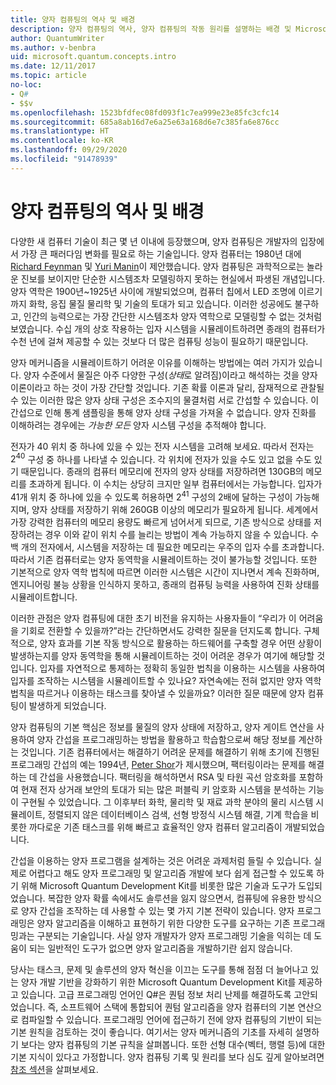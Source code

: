 ```yaml
---
title: 양자 컴퓨팅의 역사 및 배경
description: 양자 컴퓨팅의 역사, 양자 컴퓨팅의 작동 원리를 설명하는 배경 및 Microsoft Quantum Development Kit에 대해 알아봅니다.
author: QuantumWriter
ms.author: v-benbra
uid: microsoft.quantum.concepts.intro
ms.date: 12/11/2017
ms.topic: article
no-loc:
- Q#
- $$v
ms.openlocfilehash: 1523bfdfec08fd093f1c7ea999e23e85fc3cfc14
ms.sourcegitcommit: 685a8ab16d7e6a25e63a168d6e7c385fa6e876cc
ms.translationtype: HT
ms.contentlocale: ko-KR
ms.lasthandoff: 09/29/2020
ms.locfileid: "91478939"
---
```

# <a name="quantum-computing-history-and-background"></a>양자 컴퓨팅의 역사 및 배경

다양한 새 컴퓨터 기술이 최근 몇 년 이내에 등장했으며, 양자 컴퓨팅은 개발자의 입장에서 가장 큰 패러다임 변화를 필요로 하는 기술입니다.  양자 컴퓨터는 1980년 대에 [Richard Feynman](https://en.wikipedia.org/wiki/Richard_Feynman) 및 [Yuri Manin](https://en.wikipedia.org/wiki/Yuri_Manin)이 제안했습니다.  양자 컴퓨팅은 과학적으로는 놀라운 진보를 보이지만 단순한 시스템조차 모델링하지 못하는 현실에서 파생된 개념입니다. 양자 역학은 1900년~1925년 사이에 개발되었으며, 컴퓨터 칩에서 LED 조명에 이르기까지 화학, 응집 물질 물리학 및 기술의 토대가 되고 있습니다.  이러한 성공에도 불구하고, 인간의 능력으로는 가장 간단한 시스템조차 양자 역학으로 모델링할 수 없는 것처럼 보였습니다.  수십 개의 상호 작용하는 입자 시스템을 시뮬레이트하려면 종래의 컴퓨터가 수천 년에 걸쳐 제공할 수 있는 것보다 더 많은 컴퓨팅 성능이 필요하기 때문입니다.

양자 메커니즘을 시뮬레이트하기 어려운 이유를 이해하는 방법에는 여러 가지가 있습니다.  양자 수준에서 물질은 아주 다양한 구성(*상태*로 알려짐)이라고 해석하는 것을 양자 이론이라고 하는 것이 가장 간단할 것입니다.  기존 확률 이론과 달리, 잠재적으로 관찰될 수 있는 이러한 많은 양자 상태 구성은 조수지의 물결처럼 서로 간섭할 수 있습니다.  이 간섭으로 인해 통계 샘플링을 통해 양자 상태 구성을 가져올 수 없습니다.  양자 진화를 이해하려는 경우에는 *가능한 모든* 양자 시스템 구성을 추적해야 합니다.  

전자가 $40$ 위치 중 하나에 있을 수 있는 전자 시스템을 고려해 보세요.  따라서 전자는 $2^{40}$ 구성 중 하나를 나타낼 수 있습니다. 각 위치에 전자가 있을 수도 있고 없을 수도 있기 때문입니다. 종래의 컴퓨터 메모리에 전자의 양자 상태를 저장하려면 $130$GB의 메모리를 초과하게 됩니다.  이 수치는 상당히 크지만 일부 컴퓨터에서는 가능합니다.  입자가 $41$개 위치 중 하나에 있을 수 있도록 허용하면 $2^{41}$ 구성의 2배에 달하는 구성이 가능해지며, 양자 상태를 저장하기 위해 $260$GB 이상의 메모리가 필요하게 됩니다. 세계에서 가장 강력한 컴퓨터의 메모리 용량도 빠르게 넘어서게 되므로, 기존 방식으로 상태를 저장하려는 경우 이와 같이 위치 수를 늘리는 방법이 계속 가능하지 않을 수 있습니다.  수백 개의 전자에서, 시스템을 저장하는 데 필요한 메모리는 우주의 입자 수를 초과합니다. 따라서 기존 컴퓨터로는 양자 동역학을 시뮬레이트하는 것이 불가능할 것입니다. 또한 기본적으로 양자 역학 법칙에 따르면 이러한 시스템은 시간이 지나면서 계속 진화하며, 엔지니어링 불능 상황을 인식하지 못하고, 종래의 컴퓨팅 능력을 사용하여 진화 상태를 시뮬레이트합니다.

이러한 관점은 양자 컴퓨팅에 대한 초기 비전을 유지하는 사용자들이 “우리가 이 어려움을 기회로 전환할 수 있을까?”라는 간단하면서도 강력한 질문을 던지도록 합니다.  구체적으로, 양자 효과를 기본 작동 방식으로 활용하는 하드웨어를 구축할 경우 어떤 상황이 발생하는지를 양자 동역학을 통해 시뮬레이트하는 것이 어려운 경우가 여기에 해당할 것입니다.  입자를 자연적으로 통제하는 정확히 동일한 법칙을 이용하는 시스템을 사용하여 입자를 조작하는 시스템을 시뮬레이트할 수 있나요? 자연속에는 전혀 없지만 양자 역학 법칙을 따르거나 이용하는 태스크를 찾아낼 수 있을까요?  이러한 질문 때문에 양자 컴퓨팅이 발생하게 되었습니다.

양자 컴퓨팅의 기본 핵심은 정보를 물질의 양자 상태에 저장하고, 양자 게이트 연산을 사용하여 양자 간섭을 프로그래밍하는 방법을 활용하고 학습함으로써 해당 정보를 계산하는 것입니다.  기존 컴퓨터에서는 해결하기 어려운 문제를 해결하기 위해 초기에 진행된 프로그래밍 간섭의 예는 1994년, [Peter Shor](https://en.wikipedia.org/wiki/Peter_Shor)가 제시했으며, 팩터링이라는 문제를 해결하는 데 간섭을 사용했습니다.  팩터링을 해석하면서 RSA 및 타원 곡선 암호화를 포함하여 현재 전자 상거래 보안의 토대가 되는 많은 퍼블릭 키 암호화 시스템을 분석하는 기능이 구현될 수 있었습니다.  그 이후부터 화학, 물리학 및 재료 과학 분야의 물리 시스템 시뮬레이트, 정렬되지 않은 데이터베이스 검색, 선형 방정식 시스템 해결, 기계 학습을 비롯한 까다로운 기존 태스크를 위해 빠르고 효율적인 양자 컴퓨터 알고리즘이 개발되었습니다.

간섭을 이용하는 양자 프로그램을 설계하는 것은 어려운 과제처럼 들릴 수 있습니다. 실제로 어렵다고 해도 양자 프로그래밍 및 알고리즘 개발에 보다 쉽게 접근할 수 있도록 하기 위해 Microsoft Quantum Development Kit를 비롯한 많은 기술과 도구가 도입되었습니다. 복잡한 양자 확률 속에서도 솔루션을 잃지 않으면서, 컴퓨팅에 유용한 방식으로 양자 간섭을 조작하는 데 사용할 수 있는 몇 가지 기본 전략이 있습니다. 양자 프로그래밍은 양자 알고리즘을 이해하고 표현하기 위한 다양한 도구를 요구하는 기존 프로그래밍과는 구분되는 기술입니다. 사실 양자 개발자가 양자 프로그래밍 기술을 익히는 데 도움이 되는 일반적인 도구가 없으면 양자 알고리즘을 개발하기란 쉽지 않습니다.

당사는 태스크, 문제 및 솔루션의 양자 혁신을 이끄는 도구를 통해 점점 더 늘어나고 있는 양자 개발 기반을 강화하기 위한 Microsoft Quantum Development Kit를 제공하고 있습니다. 고급 프로그래밍 언어인 Q#은 퀀텀 정보 처리 난제를 해결하도록 고안되었습니다. 즉, 소프트웨어 스택에 통합되어 퀀텀 알고리즘을 양자 컴퓨터의 기본 연산으로 컴파일할 수 있습니다.  프로그래밍 언어에 접근하기 전에 양자 컴퓨팅의 기반이 되는 기본 원칙을 검토하는 것이 좋습니다. 여기서는 양자 메커니즘의 기초를 자세히 설명하기 보다는 양자 컴퓨팅의 기본 규칙을 살펴봅니다. 또한 선형 대수(벡터, 행렬 등)에 대한 기본 지식이 있다고 가정합니다. 양자 컴퓨팅 기록 및 원리를 보다 심도 깊게 알아보려면 [참조 섹션](xref:microsoft.quantum.more-information)을 살펴보세요.
